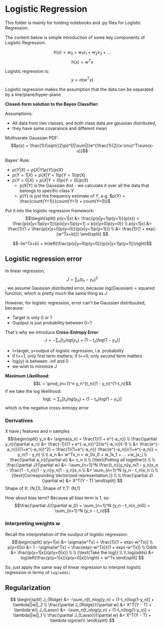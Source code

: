 # Logistic Regression
This folder is mainly for holding notebooks and .py files for Logistic Regression.

The content below is simple introduction of some key components of Logistic Regression.

$$h(x) = w_0 + w_1x_1 + w_2x_2 + ...$$
$$h(x) = w^Tx$$

Logistic regression is:
$$y = \sigma(w^Tx)$$

Logistic regression makes the assumption that the data can be separated by a line/plane/hyper-plane

**Closed-form solution to the Bayes Classifier:**

Assumptions:

- All data from two classes, and both class data are gaussian distributed, 
- they have same covaraince and different mean

Multivarate Gaussian PDF:
$$p(x) = \frac{1}{\sqrt{(2\pi)^D|\sum|}}e^{\frac{1}{2}(x-\mu)^T\sum(x-u)}$$

Bayes' Rule:

- $p(Y|X) = p(X|Y)p(Y) / p(X)$
- $p(Y=1|X) = p(X|Y=1)p(Y=1) / p(X)$
- $p(Y=0|X) = p(X|Y=0)p(Y=0) / p(X)$
	- p(X|Y) is the Gaussian dist - we calculate it over all the data that belongs to specific class Y
	- p(Y) is jyst the frequency estimate of Y, e.g. $p(Y) = \frac{count(Y=1)}{count(Y=1) + count(Y=0)}$

Put it into the logistic regression framework:
$$\begin{split}
p(y=1|x) &= \frac{p(x|y=1)p(y=1)}{p(x)} = \frac{p(x|y=1)p(y=1)}{p(x|y=1)p(y=1) + p(x|y=0)p(y=0)} \\
p(y=1|x) &= \frac{1}{1 + \frac{p(x|y=0)p(y=0)}{p(x|y=1)p(y=1)}} \\
&= \frac{1}{1 + exp(-{w^Tx+b})} 
\end{split}
$$

$$-(w^Tx+b) = ln\left(\frac{p(x|y=0)p(y=0)}{p(x|y=1)p(y=1)}\right)$$


## Logistic regression error
In linear regression, $$J=\sum_n(t_n - y_n)^2$$, we assume Gaussian distributed error, because log(Gaussian) = squared function, which is pretty much the same thing as *J*

However, for logistic regression, error can't be Gaussian distribuuted, because:

- Target is only 0 or 1
- Ouptput is just probability between 0~1

That's why we introduce **Cross-Entropy Error**:
$$J = -\sum_n[t_nlog(y_n) + (1-t_n)log(1-y_n)]$$

- t=target, y=output of logistic regression, i.e. probability
- if t==1, only first term matters; if t==0, only second term matters
- log(y) is between -inf and 0
- we wish to minimize J

**Maximum Likelihood**:
$$L = \prod_{n=1}^n y_n^{t_n}(1 - y_n)^{1-t_n}$$
if we take the log likelihood:
$$logL = \sum_n[t_nlog(y_n) + (1-t_n)log(1-y_n)]$$
which is the negative cross-entropy error

### Derivatives
X have j features and n samples
$$\begin{split}
y_n &= \sigma(a_n) = \frac{1}{1 + e^{-a_n}} \\
\frac{\partial y_n}{\partial a_n} &= \frac{-1}{(1 + e^{-a_n})^2}(e^{-a_n})(-1) \\
&= \frac{e^{-a_n}}{(1+e^{-a_n})^2} = \frac{1}{1+e^{-a_n}} \frac{e^{-a_n}}{1+e^{-a_n}} = y_n(1 - y_n) \\
\\
a_n &= w^Tx_n = w_0x_0 + w_1x_1 + ... +w_jx_j \\
\frac{\partial a_n}{\partial w} &= x_n \\ \\
{\text{Putting all together}} \\ \\
\frac{\partial J}{\partial w} &= -\sum_{n=1}^N \frac{t_n}{y_n}y_n(1 - y_n)x_n - \frac{1 - t_n}{1 - y_n}y_n(1 - y_n)x_n \\
&= \sum_{n=1}^N (y_n - t_n)x_n \\ \\
{\text{Corresponding Vectorized representation:}} \\ \\
\frac{\partial J}{\partial w} &= X^T(Y - T)
\end{split}
$$
Shape of X: (N,D), Shape of Y,T: (N,1)

How about bias term? Because all bias term is 1, so:
$$\frac{\partial J}{\partial w_0} = \sum_{n=1}^N (y_n - t_n)x_{n0} = \sum_{n=1}^N (y_n - t_n)$$

### Interpreting weights w
Recall the interpretation of the ouutput of logistic regression:
$$\begin{split}
p(y=1|x) &= \sigma(w^Tx) = \frac{1}{1 + exp(-w^Tx)} \\
p(y=0|x) &= 1 - \sigma(w^Tx) = \frac{exp(-w^Tx)}{1 + exp(-w^Tx)} \\
Odds &= \frac{p(y=1|x)}{p(y=0|x)} \\ \\
{\text{Take the log}} \\ \\
log(odds) &= log\left(\frac{p(y=1|x)}{p(y=0|x)}\right) = w^Tx
\end{split}
$$

So, just apply the same way of linear regression to interpret logistic regression in terms of `log(odds)`

## Regularization
$$
\begin{split}
J_{Ridge} &= -\sum_n[t_nlog(y_n) + (1-t_n)log(1-y_n)] + \lambda||w||_2 \\
\frac{\partial J_{Ridge}}{\partial w} &= X^T(Y - T) +  \lambda w\\
J_{Lasso} &= -\sum_n[t_nlog(y_n) + (1-t_n)log(1-y_n)] + \lambda||w||_1 \\
\frac{\partial J_{Lasso}}{\partial w} &= X^T(Y - T) +  \lambda sign(w)\\
\end{split}
$$





